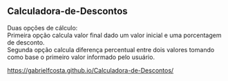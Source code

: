 ## Calculadora-de-Descontos

Duas opções de cálculo:  
Primeira opção calcula valor final dado um valor inicial e uma porcentagem de desconto.  
Segunda opção calcula diferença percentual entre dois valores tomando como base o primeiro valor informado pelo usuário.  

https://gabrielfcosta.github.io/Calculadora-de-Descontos/
